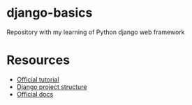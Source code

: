 # django-basics

Repository with my learning of Python django web framework 

# Resources

- [Official tutorial](https://docs.djangoproject.com/en/2.2/intro/tutorial01/)
- [Django project structure](https://djangobook.com/mdj2-django-structure/)
- [Official docs](https://docs.djangoproject.com/en)
